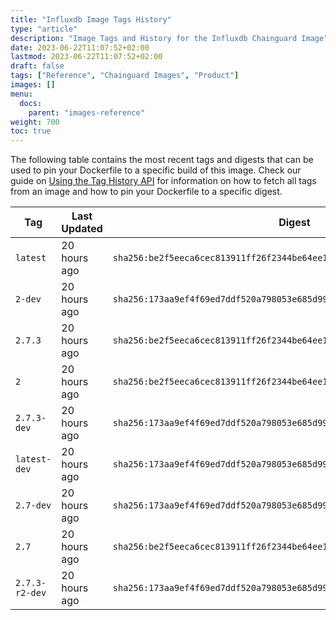 ```yaml
---
title: "Influxdb Image Tags History"
type: "article"
description: "Image Tags and History for the Influxdb Chainguard Image"
date: 2023-06-22T11:07:52+02:00
lastmod: 2023-06-22T11:07:52+02:00
draft: false
tags: ["Reference", "Chainguard Images", "Product"]
images: []
menu:
  docs:
    parent: "images-reference"
weight: 700
toc: true
---
```


The following table contains the most recent tags and digests that can be used to pin your Dockerfile to a specific build of this image. Check our guide on [Using the Tag History API](/chainguard/chainguard-images/using-the-tag-history-api/) for information on how to fetch all tags from an image and how to pin your Dockerfile to a specific digest.

| Tag            | Last Updated | Digest                                                                    |
|----------------|--------------|---------------------------------------------------------------------------|
| `latest`       | 20 hours ago | `sha256:be2f5eeca6cec813911ff26f2344be64ee12097836e22cb8aae50824f2ed28cb` |
| `2-dev`        | 20 hours ago | `sha256:173aa9ef4f69ed7ddf520a798053e685d9946d61dc54c822c7a6c478a79b94ab` |
| `2.7.3`        | 20 hours ago | `sha256:be2f5eeca6cec813911ff26f2344be64ee12097836e22cb8aae50824f2ed28cb` |
| `2`            | 20 hours ago | `sha256:be2f5eeca6cec813911ff26f2344be64ee12097836e22cb8aae50824f2ed28cb` |
| `2.7.3-dev`    | 20 hours ago | `sha256:173aa9ef4f69ed7ddf520a798053e685d9946d61dc54c822c7a6c478a79b94ab` |
| `latest-dev`   | 20 hours ago | `sha256:173aa9ef4f69ed7ddf520a798053e685d9946d61dc54c822c7a6c478a79b94ab` |
| `2.7-dev`      | 20 hours ago | `sha256:173aa9ef4f69ed7ddf520a798053e685d9946d61dc54c822c7a6c478a79b94ab` |
| `2.7`          | 20 hours ago | `sha256:be2f5eeca6cec813911ff26f2344be64ee12097836e22cb8aae50824f2ed28cb` |
| `2.7.3-r2-dev` | 20 hours ago | `sha256:173aa9ef4f69ed7ddf520a798053e685d9946d61dc54c822c7a6c478a79b94ab` |
